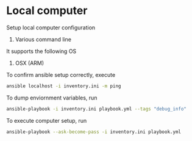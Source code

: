 # Local computer

Setup local computer configuration

1. Various command line

It supports the following OS

1. OSX (ARM)

To confirm ansible setup correctly, execute

``` sh
ansible localhost -i inventory.ini -m ping
```

To dump enviornment variables, run

``` sh
ansible-playbook -i inventory.ini playbook.yml --tags "debug_info"
```

To execute computer setup, run

``` sh
ansible-playbook --ask-become-pass -i inventory.ini playbook.yml
```
